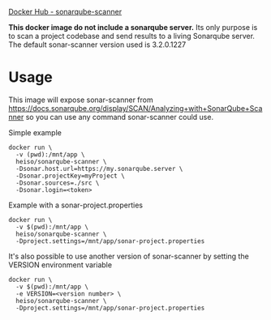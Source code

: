 [Docker Hub - sonarqube-scanner](https://hub.docker.com/r/heiso/sonarqube-scanner)

**This docker image do not include a sonarqube server.**
Its only purpose is to scan a project codebase and send results to a living Sonarqube server.
The default sonar-scanner version used is 3.2.0.1227

# Usage
This image will expose sonar-scanner from https://docs.sonarqube.org/display/SCAN/Analyzing+with+SonarQube+Scanner so you can use any command sonar-scanner could use.

Simple example

```
docker run \
  -v (pwd):/mnt/app \
  heiso/sonarqube-scanner \
  -Dsonar.host.url=https://my.sonarqube.server \
  -Dsonar.projectKey=myProject \
  -Dsonar.sources=./src \
  -Dsonar.login=<token>
```

Example with a sonar-project.properties

```
docker run \
  -v $(pwd):/mnt/app \
  heiso/sonarqube-scanner \
  -Dproject.settings=/mnt/app/sonar-project.properties
```

It's also possible to use another version of sonar-scanner by setting the VERSION environment variable

```
docker run \
  -v $(pwd):/mnt/app \
  -e VERSION=<version number> \
  heiso/sonarqube-scanner \
  -Dproject.settings=/mnt/app/sonar-project.properties
```
